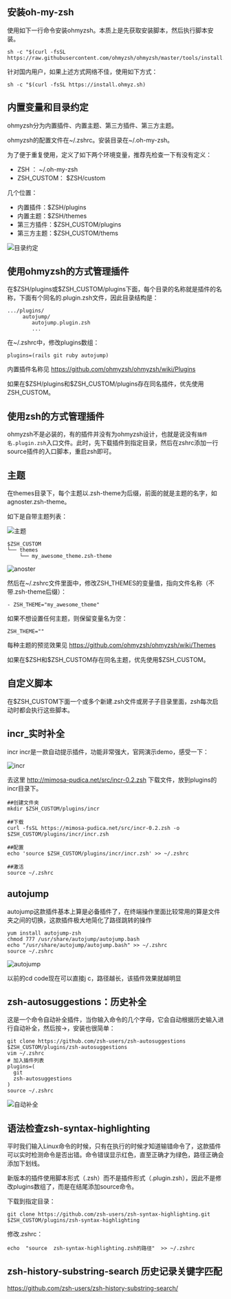 
## 安装oh-my-zsh

使用如下一行命令安装ohmyzsh。本质上是先获取安装脚本，然后执行脚本安装。
```
sh -c "$(curl -fsSL https://raw.githubusercontent.com/ohmyzsh/ohmyzsh/master/tools/install.sh)"
```

针对国内用户，如果上述方式网络不佳，使用如下方式：

```
sh -c "$(curl -fsSL https://install.ohmyz.sh)
```

## 内置变量和目录约定

ohmyzsh分为内置插件、内置主题、第三方插件、第三方主题。

ohmyzsh的配置文件在~/.zshrc。安装目录在~/.oh-my-zsh。

为了便于重复使用，定义了如下两个环境变量，推荐先检查一下有没有定义：
- ZSH ： ~/.oh-my-zsh
- ZSH_CUSTOM： $ZSH/custom

几个位置：
- 内置插件：$ZSH/plugins
- 内置主题：$ZSH/themes
- 第三方插件：$ZSH_CUSTOM/plugins
- 第三方主题：$ZSH_CUSTOM/thems


![目录约定](https://pic2.zhimg.com/80/v2-f2459e9598a567df3fa36a8eff964265_1440w.webp)
## 使用ohmyzsh的方式管理插件

在\$ZSH/plugins或\$ZSH_CUSTOM/plugins下面，每个目录的名称就是插件的名称，下面有个同名的.plugin.zsh文件，因此目录结构是：

```
.../plugins/
     autojump/
        autojump.plugin.zsh
        ...

```

在~/.zshrc中，修改plugins数组：

```
plugins=(rails git ruby autojump)
```

内置插件名称见 https://github.com/ohmyzsh/ohmyzsh/wiki/Plugins 

如果在\$ZSH/plugins和\$ZSH_CUSTOM/plugins存在同名插件，优先使用ZSH_CUSTOM。

## 使用zsh的方式管理插件

ohmyzsh不是必装的，有的插件并没有为ohmyzsh设计，也就是说没有`插件名.plugin.zsh`入口文件。此时，先下载插件到指定目录，然后在zshrc添加一行source插件的入口脚本，重启zsh即可。
## 主题

在themes目录下，每个主题以.zsh-theme为后缀，前面的就是主题的名字，如 agnoster.zsh-theme。

如下是自带主题列表：

![主题](https://pic3.zhimg.com/80/v2-8581fd2ee5c54625ca112f0377f382f2_1440w.webp)

```
$ZSH_CUSTOM
└── themes
    └── my_awesome_theme.zsh-theme
```

![anoster](https://user-images.githubusercontent.com/49100982/108254745-777cb400-716c-11eb-800a-a8cfa612253f.jpg)

然后在~/.zshrc文件里面中，修改ZSH_THEMES的变量值，指向文件名称（不带.zsh-theme后缀）：

```
- ZSH_THEME="my_awesome_theme"
```

如果不想设置任何主题，则保留变量名为空：

```
ZSH_THEME=""
```

每种主题的预览效果见  https://github.com/ohmyzsh/ohmyzsh/wiki/Themes  

如果在\$ZSH和\$ZSH_CUSTOM存在同名主题，优先使用$ZSH_CUSTOM。


## 自定义脚本

在$ZSH_CUSTOM下面一个或多个新建.zsh文件或房子子目录里面，zsh每次启动时都会执行这些脚本。
## incr_实时补全

incr
incr是一款自动提示插件，功能非常强大，官网演示demo，感受一下：

![incr](https://pic1.zhimg.com/v2-a9a9cc115d4fc56dce323fd3db1e1128_b.gif?consumer=ZHI_MENG)

去这里 http://mimosa-pudica.net/src/incr-0.2.zsh 下载文件，放到plugins的incr目录下。

```
##创建文件夹
mkdir $ZSH_CUSTOM/plugins/incr

##下载
curl -fsSL https://mimosa-pudica.net/src/incr-0.2.zsh -o $ZSH_CUSTOM/plugins/incr/incr.zsh

##配置
echo 'source $ZSH_CUSTOM/plugins/incr/incr.zsh' >> ~/.zshrc

##激活
source ~/.zshrc
```




## autojump

autojump这款插件基本上算是必备插件了，在终端操作里面比较常用的算是文件夹之间的切换，这款插件极大地简化了路径跳转的操作

```
yum install autojump-zsh
chmod 777 /usr/share/autojump/autojump.bash
echo "/usr/share/autojump/autojump.bash" >> ~/.zshrc
source ~/.zshrc
```

![autojump](https://pic1.zhimg.com/v2-fffd39bdd01464f8df7ad17fa6c7ada0_b.gif?consumer=ZHI_MENG)

以前的cd code现在可以直接j c，路径越长，该插件效果就越明显

## zsh-autosuggestions：历史补全

这是一个命令自动补全插件，当你输入命令的几个字母，它会自动根据历史输入进行自动补全，然后按→，安装也很简单：
```
git clone https://github.com/zsh-users/zsh-autosuggestions $ZSH_CUSTOM/plugins/zsh-autosuggestions
vim ~/.zshrc
# 加入插件列表
plugins=(
  git
  zsh-autosuggestions
)
source ~/.zshrc
```


![自动补全](https://pic4.zhimg.com/v2-8195a9fb188ff4e892a7bba1d178890b_b.gif)


## 语法检查zsh-syntax-highlighting

平时我们输入Linux命令的时候，只有在执行的时候才知道输错命令了，这款插件可以实时检测命令是否出错。命令错误显示红色，直至正确才为绿色，路径正确会添加下划线。

新版本的插件使用脚本形式（.zsh）而不是插件形式（.plugin.zsh），因此不是修改plugins数组了，而是在结尾添加source命令。

下载到指定目录：

```
git clone https://github.com/zsh-users/zsh-syntax-highlighting.git $ZSH_CUSTOM/plugins/zsh-syntax-highlighting
```

修改.zshrc：

```
echo  "source  zsh-syntax-highlighting.zsh的路径"  >> ~/.zshrc
```

## zsh-history-substring-search 历史记录关键字匹配



https://github.com/zsh-users/zsh-history-substring-search/